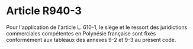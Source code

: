 # Article R940-3

Pour l'application de l'article L. 610-1, le siège et le ressort des juridictions commerciales compétentes en Polynésie française sont fixés conformément aux tableaux des annexes 9-2 et 9-3 au présent code.
